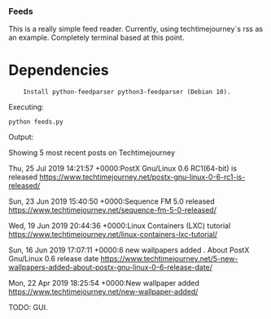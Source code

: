### Feeds

This is a really simple feed reader. Currently, using techtimejourney´s rss as an example. Completely terminal based at this point.

# Dependencies

        Install python-feedparser python3-feedparser (Debian 10).


Executing: 

    python feeds.py
    
    
Output:    

Showing 5 most recent posts on Techtimejourney

Thu, 25 Jul 2019 14:21:57 +0000:PostX Gnu/Linux 0.6 RC1(64-bit) is released
https://www.techtimejourney.net/postx-gnu-linux-0-6-rc1-is-released/

Sun, 23 Jun 2019 15:40:50 +0000:Sequence FM 5.0 released
https://www.techtimejourney.net/sequence-fm-5-0-released/

Wed, 19 Jun 2019 20:44:36 +0000:Linux Containers (LXC) tutorial
https://www.techtimejourney.net/linux-containers-lxc-tutorial/

Sun, 16 Jun 2019 17:07:11 +0000:6 new wallpapers added . About PostX Gnu/Linux 0.6 release date
https://www.techtimejourney.net/5-new-wallpapers-added-about-postx-gnu-linux-0-6-release-date/

Mon, 22 Apr 2019 18:25:54 +0000:New wallpaper added
https://www.techtimejourney.net/new-wallpaper-added/

TODO: GUI.
